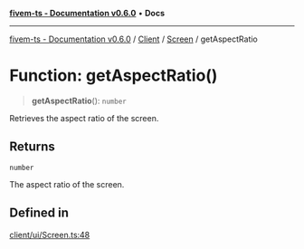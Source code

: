 [**fivem-ts - Documentation v0.6.0**](../../../../../README.md) • **Docs**

***

[fivem-ts - Documentation v0.6.0](../../../../../README.md) / [Client](../../../README.md) / [Screen](../README.md) / getAspectRatio

# Function: getAspectRatio()

> **getAspectRatio**(): `number`

Retrieves the aspect ratio of the screen.

## Returns

`number`

The aspect ratio of the screen.

## Defined in

[client/ui/Screen.ts:48](https://github.com/Purpose-Dev/fivem-ts/blob/main/src/client/ui/Screen.ts#L48)
